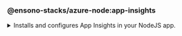 ### @ensono-stacks/azure-node:app-insights

<details>
<summary>Installs and configures App Insights in your NodeJS app.</summary>

This generator will add and configure [applicationinsights](https://www.npmjs.com/package/applicationinsights) npm package for you.

## Prerequisites


Requires your NodeJS server to be implemented in a function called `main()`.

:::tip

Use the [`@nrwl/next:custom-server`](https://nx.dev/packages/next/generators/custom-server) generator which will have been added to your workspace by [`@ensono-stacks/workspace`](../workspace/plugin-information.md) to generate your NodeJS server!

:::

It requires the App Insights Access Key to be set in an env variable, from which it will be read.

## Usage

```bash
nx generate @ensono-stacks/azure-node:app-insights
```

### Command line arguments

The following command line arguments are available:

| Option            | Description                                               | Type      | 
| ---               | --------------------------------------------------------- | ---       | 
| --project         | Target project name.                                      | string    | 
| --appInsightsKey  | The env variable that stores the app insights key.        | string    | 
| --server          | Path to custom server file inside the project.            | string    | 

### Generator Output

- Adds `applicationinsights` dependency in `package.json`.
- Extends `main()` function in the server file to initialise and configure app insights.

</details>